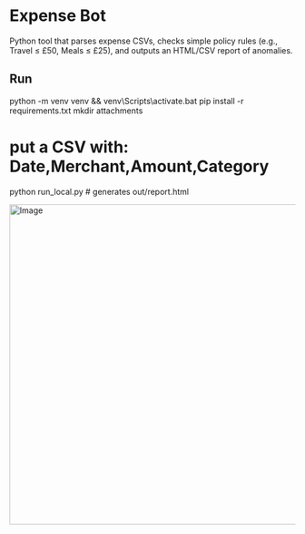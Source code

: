 # Expense Bot
Python tool that parses expense CSVs, checks simple policy rules (e.g., Travel ≤ £50, Meals ≤ £25), and outputs an HTML/CSV report of anomalies.

## Run
python -m venv venv && venv\Scripts\activate.bat
pip install -r requirements.txt
mkdir attachments
# put a CSV with: Date,Merchant,Amount,Category
python run_local.py  # generates out/report.html

<img width="1347" height="565" alt="Image" src="https://github.com/user-attachments/assets/cb7bc408-8caf-4ec1-a253-dc4ecd214265" />
